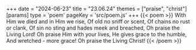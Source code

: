 +++
date = "2024-06-23"
title = "23.06.24"
themes = ["praise", "christ"]
[params]
  type = 'poem'
  pageKey = 'src/poem.js'
+++
{{< poem >}}
With Him we died and in Him we rise,
Of old no sniff or scent,
Of chains no rust or clank,
Of sin no sting and hades meek and breached,
Oh praise the Living Lord!
Oh praise Him with your lives,
He gives grace to the humble,
And wretched - more grace!
Oh praise the Living Christ!
{{< /poem >}}